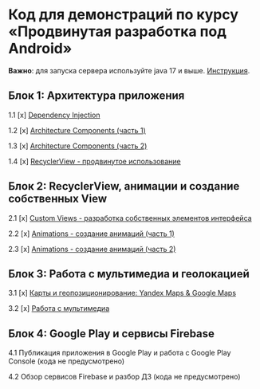 # Код для демонстраций по курсу «Продвинутая разработка под Android»

**Важно**: для запуска сервера используйте java 17 и выше. [Инструкция](https://github.com/netology-code/andin-code/raw/master/use_java_17.mov).

## Блок 1: Архитектура приложения

1.1 [x] [Dependency Injection](01_di)

1.2 [x] [Architecture Components (часть 1)](02_arch)

1.3 [x] [Architecture Components (часть 2)](03_arch)

1.4 [x] [RecyclerView - продвинутое использование](04_recycler)

## Блок 2: RecyclerView, анимации и создание собственных View

2.1 [x] [Custom Views - разработка собственных элементов интерфейса](05_views)

2.2 [x] [Animations - создание анимаций (часть 1)](06_animations)

2.3 [x] [Animations - создание анимаций (часть 2)](07_animations)

## Блок 3: Работа с мультимедиа и геолокацией

3.1 [x] [Карты и геопозиционирование: Yandex Maps & Google Maps](08_maps)

3.2 [x] [Работа с мультимедиа](09_multimedia)

## Блок 4: Google Play и сервисы Firebase

4.1 Публикация приложения в Google Play и работа с Google Play Console (кода не предусмотрено)

4.2 Обзор сервисов Firebase и разбор ДЗ (кода не предусмотрено)


